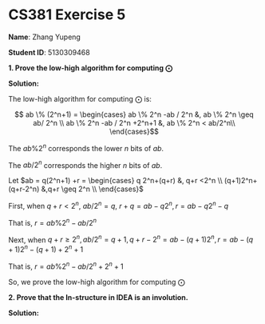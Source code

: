 # CS381 Exercise 5

**Name**: Zhang Yupeng

**Student ID**: 5130309468

**1. Prove the low-high algorithm for computing $\bigodot$**

**Solution:**

The low-high algorithm for computing $\bigodot$ is:

$$ ab \% (2^n+1) = \begin{cases}ab \% 2^n -ab / 2^n &, ab \% 2^n \geq ab/ 2^n \\
ab \% 2^n -ab / 2^n +2^n+1 &, ab \% 2^n < ab/2^n\\
\end{cases}$$

The $ab \% 2^n$ corresponds the lower $n$ bits of $ab$.

The $ab/2^n$ corresponds the higher $n$ bits of $ab$.

Let $ab = q(2^n+1) +r = \begin{cases} q 2^n+(q+r) &, q+r <2^n \\
(q+1)2^n+(q+r-2^n) &,q+r \geq 2^n \\
\end{cases}$

First, when $q+r<2^n$, $ab / 2^n = q$, $r+q = ab - q2^n, r = ab-q2^n-q$

That is, $r = ab\%2^n - ab/2^n$

Next, when $q+r \geq 2^n, ab/2^n = q+1, q+r-2^n = ab - (q+1)2^n, r = ab-(q+1)2^n-(q+1)+2^n+1$

That is, $r  = ab\%2^n - ab/2^n +2^n +1$

So, we prove the low-high algorithm for computing $\bigodot$

**2. Prove that the In-structure in IDEA is an involution.**

**Solution:**


